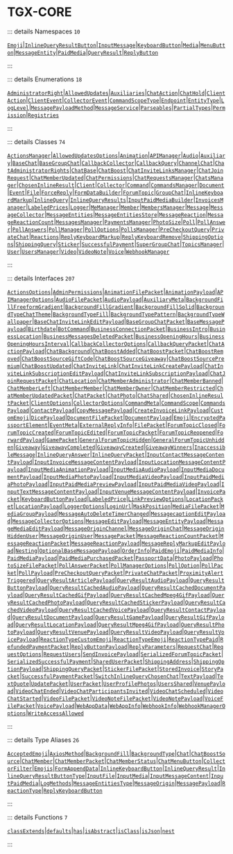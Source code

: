# TGX-CORE

::: details Namespaces `10`

[`Emoji`](./namespaces/Emoji/README.md)|[`InlineQueryResultButton`](./namespaces/InlineQueryResultButton/README.md)|[`InputMessage`](./namespaces/InputMessage/README.md)|[`KeyboardButton`](./namespaces/KeyboardButton/README.md)|[`Media`](./namespaces/Media/README.md)|[`MenuButton`](./namespaces/MenuButton/README.md)|[`MessageEntity`](./namespaces/MessageEntity/README.md)|[`PaidMedia`](./namespaces/PaidMedia/README.md)|[`QueryResult`](./namespaces/QueryResult/README.md)|[`ReplyButton`](./namespaces/ReplyButton/README.md)

:::

::: details Enumerations `18`

[`AdministratorRight`](./enumerations/AdministratorRight.md)|[`AllowedUpdates`](./enumerations/AllowedUpdates.md)|[`Auxiliaries`](./enumerations/Auxiliaries.md)|[`ChatAction`](./enumerations/ChatAction.md)|[`ChatHold`](./enumerations/ChatHold.md)|[`ClientAction`](./enumerations/ClientAction.md)|[`ClientEvent`](./enumerations/ClientEvent.md)|[`CollectorEvent`](./enumerations/CollectorEvent.md)|[`CommandScopeType`](./enumerations/CommandScopeType.md)|[`Endpoint`](./enumerations/Endpoint.md)|[`EntityType`](./enumerations/EntityType.md)|[`LogLevel`](./enumerations/LogLevel.md)|[`MessagePayloadMethod`](./enumerations/MessagePayloadMethod.md)|[`MessageService`](./enumerations/MessageService.md)|[`Parseables`](./enumerations/Parseables.md)|[`PartialTypes`](./enumerations/PartialTypes.md)|[`Permission`](./enumerations/Permission.md)|[`Registries`](./enumerations/Registries.md)

:::

::: details Classes `74`

[`ActionsManager`](./classes/ActionsManager.md)|[`AllowedUpdatesOptions`](./classes/AllowedUpdatesOptions.md)|[`Animation`](./classes/Animation.md)|[`APIManager`](./classes/APIManager.md)|[`Audio`](./classes/Audio.md)|[`Auxiliary`](./classes/Auxiliary.md)|[`BaseChat`](./classes/BaseChat.md)|[`BaseGroupChat`](./classes/BaseGroupChat.md)|[`CallbackCollector`](./classes/CallbackCollector.md)|[`CallbackQuery`](./classes/CallbackQuery.md)|[`ChannelChat`](./classes/ChannelChat.md)|[`ChatAdministratorRights`](./classes/ChatAdministratorRights.md)|[`ChatBase`](./classes/ChatBase.md)|[`ChatBoost`](./classes/ChatBoost.md)|[`ChatInviteLinksManager`](./classes/ChatInviteLinksManager.md)|[`ChatJoinRequest`](./classes/ChatJoinRequest.md)|[`ChatMemberUpdated`](./classes/ChatMemberUpdated.md)|[`ChatPermissions`](./classes/ChatPermissions.md)|[`ChatRequestsManager`](./classes/ChatRequestsManager.md)|[`ChatsManager`](./classes/ChatsManager.md)|[`ChosenInlineResult`](./classes/ChosenInlineResult.md)|[`Client`](./classes/Client.md)|[`Collector`](./classes/Collector.md)|[`Command`](./classes/Command.md)|[`CommandsManager`](./classes/CommandsManager.md)|[`Document`](./classes/Document.md)|[`Event`](./classes/Event.md)|[`File`](./classes/File.md)|[`ForceReply`](./classes/ForceReply.md)|[`FormDataBuilder`](./classes/FormDataBuilder.md)|[`ForumTopic`](./classes/ForumTopic.md)|[`GroupChat`](./classes/GroupChat.md)|[`InlineKeyboardMarkup`](./classes/InlineKeyboardMarkup.md)|[`InlineQuery`](./classes/InlineQuery.md)|[`InlineQueryResults`](./classes/InlineQueryResults.md)|[`InputPaidMediaBuilder`](./classes/InputPaidMediaBuilder.md)|[`InvoicesManager`](./classes/InvoicesManager.md)|[`LabeledPrices`](./classes/LabeledPrices.md)|[`Logger`](./classes/Logger.md)|[`MeManager`](./classes/MeManager.md)|[`Member`](./classes/Member.md)|[`MembersManager`](./classes/MembersManager.md)|[`Message`](./classes/Message.md)|[`MessageCollector`](./classes/MessageCollector.md)|[`MessageEntities`](./classes/MessageEntities.md)|[`MessageEntitiesStore`](./classes/MessageEntitiesStore.md)|[`MessageReaction`](./classes/MessageReaction.md)|[`MessageReactionCount`](./classes/MessageReactionCount.md)|[`MessagesManager`](./classes/MessagesManager.md)|[`PaymentsManager`](./classes/PaymentsManager.md)|[`PhotoSize`](./classes/PhotoSize.md)|[`Poll`](./classes/Poll.md)|[`PollAnswer`](./classes/PollAnswer.md)|[`PollAnswers`](./classes/PollAnswers.md)|[`PollManager`](./classes/PollManager.md)|[`PollOptions`](./classes/PollOptions.md)|[`PollsManager`](./classes/PollsManager.md)|[`PreCheckoutQuery`](./classes/PreCheckoutQuery.md)|[`PrivateChat`](./classes/PrivateChat.md)|[`Reactions`](./classes/Reactions.md)|[`ReplyKeyboardMarkup`](./classes/ReplyKeyboardMarkup.md)|[`ReplyKeyboardRemove`](./classes/ReplyKeyboardRemove.md)|[`ShippingOptions`](./classes/ShippingOptions.md)|[`ShippingQuery`](./classes/ShippingQuery.md)|[`Sticker`](./classes/Sticker.md)|[`SuccessfulPayment`](./classes/SuccessfulPayment.md)|[`SuperGroupChat`](./classes/SuperGroupChat.md)|[`TopicsManager`](./classes/TopicsManager.md)|[`User`](./classes/User.md)|[`UsersManager`](./classes/UsersManager.md)|[`Video`](./classes/Video.md)|[`VideoNote`](./classes/VideoNote.md)|[`Voice`](./classes/Voice.md)|[`WebhookManager`](./classes/WebhookManager.md)

:::

::: details Interfaces `207`

[`ActionsOptions`](./interfaces/ActionsOptions.md)|[`AdminPermissions`](./interfaces/AdminPermissions.md)|[`AnimationFilePacket`](./interfaces/AnimationFilePacket.md)|[`AnimationPayload`](./interfaces/AnimationPayload.md)|[`APIManagerOptions`](./interfaces/APIManagerOptions.md)|[`AudioFilePacket`](./interfaces/AudioFilePacket.md)|[`AudioPayload`](./interfaces/AudioPayload.md)|[`AuxiliaryMeta`](./interfaces/AuxiliaryMeta.md)|[`BackgroundFillFreeformGradient`](./interfaces/BackgroundFillFreeformGradient.md)|[`BackgroundFillGradient`](./interfaces/BackgroundFillGradient.md)|[`BackgroundFillSolid`](./interfaces/BackgroundFillSolid.md)|[`BackgroundTypeChatTheme`](./interfaces/BackgroundTypeChatTheme.md)|[`BackgroundTypeFill`](./interfaces/BackgroundTypeFill.md)|[`BackgroundTypePattern`](./interfaces/BackgroundTypePattern.md)|[`BackgroundTypeWallpaper`](./interfaces/BackgroundTypeWallpaper.md)|[`BaseChatInviteLinkEditPayload`](./interfaces/BaseChatInviteLinkEditPayload.md)|[`BaseGroupChatPacket`](./interfaces/BaseGroupChatPacket.md)|[`BaseMessagePayload`](./interfaces/BaseMessagePayload.md)|[`Birthdate`](./interfaces/Birthdate.md)|[`BotCommand`](./interfaces/BotCommand.md)|[`BusinessConnectionPacket`](./interfaces/BusinessConnectionPacket.md)|[`BusinessIntro`](./interfaces/BusinessIntro.md)|[`BusinessLocation`](./interfaces/BusinessLocation.md)|[`BusinessMessagesDeletedPacket`](./interfaces/BusinessMessagesDeletedPacket.md)|[`BusinessOpeningHours`](./interfaces/BusinessOpeningHours.md)|[`BusinessOpeningHoursInterval`](./interfaces/BusinessOpeningHoursInterval.md)|[`CallbackCollectorOptions`](./interfaces/CallbackCollectorOptions.md)|[`CallbackQueryPacket`](./interfaces/CallbackQueryPacket.md)|[`ChatActionPayload`](./interfaces/ChatActionPayload.md)|[`ChatBackground`](./interfaces/ChatBackground.md)|[`ChatBoostAdded`](./interfaces/ChatBoostAdded.md)|[`ChatBoostPacket`](./interfaces/ChatBoostPacket.md)|[`ChatBoostRemoved`](./interfaces/ChatBoostRemoved.md)|[`ChatBoostSourceGiftCode`](./interfaces/ChatBoostSourceGiftCode.md)|[`ChatBoostSourceGiveaway`](./interfaces/ChatBoostSourceGiveaway.md)|[`ChatBoostSourcePremium`](./interfaces/ChatBoostSourcePremium.md)|[`ChatBoostUpdated`](./interfaces/ChatBoostUpdated.md)|[`ChatInviteLink`](./interfaces/ChatInviteLink.md)|[`ChatInviteLinkCreatePayload`](./interfaces/ChatInviteLinkCreatePayload.md)|[`ChatInviteLinkSubscriptionEditPayload`](./interfaces/ChatInviteLinkSubscriptionEditPayload.md)|[`ChatInviteLinkSubscriptionPayload`](./interfaces/ChatInviteLinkSubscriptionPayload.md)|[`ChatJoinRequestPacket`](./interfaces/ChatJoinRequestPacket.md)|[`ChatLocation`](./interfaces/ChatLocation.md)|[`ChatMemberAdministrator`](./interfaces/ChatMemberAdministrator.md)|[`ChatMemberBanned`](./interfaces/ChatMemberBanned.md)|[`ChatMemberLeft`](./interfaces/ChatMemberLeft.md)|[`ChatMemberMember`](./interfaces/ChatMemberMember.md)|[`ChatMemberOwner`](./interfaces/ChatMemberOwner.md)|[`ChatMemberRestricted`](./interfaces/ChatMemberRestricted.md)|[`ChatMemberUpdatedPacket`](./interfaces/ChatMemberUpdatedPacket.md)|[`ChatPacket`](./interfaces/ChatPacket.md)|[`ChatPhoto`](./interfaces/ChatPhoto.md)|[`ChatShared`](./interfaces/ChatShared.md)|[`ChosenInlineResultPacket`](./interfaces/ChosenInlineResultPacket.md)|[`ClientOptions`](./interfaces/ClientOptions.md)|[`CollectorOptions`](./interfaces/CollectorOptions.md)|[`CommandMeta`](./interfaces/CommandMeta.md)|[`CommandScope`](./interfaces/CommandScope.md)|[`CommandsPayload`](./interfaces/CommandsPayload.md)|[`ContactPayload`](./interfaces/ContactPayload.md)|[`CopyMessagePayload`](./interfaces/CopyMessagePayload.md)|[`CreateInvoiceLinkPayload`](./interfaces/CreateInvoiceLinkPayload.md)|[`CustomEmoji`](./interfaces/CustomEmoji.md)|[`DicePayload`](./interfaces/DicePayload.md)|[`DocumentFilePacket`](./interfaces/DocumentFilePacket.md)|[`DocumentPayload`](./interfaces/DocumentPayload.md)|[`Emoji`](./interfaces/Emoji.md)|[`EncryptedPassportElement`](./interfaces/EncryptedPassportElement.md)|[`EventMeta`](./interfaces/EventMeta.md)|[`ExternalReplyInfo`](./interfaces/ExternalReplyInfo.md)|[`FilePacket`](./interfaces/FilePacket.md)|[`ForumTopicClosed`](./interfaces/ForumTopicClosed.md)|[`ForumTopicCreated`](./interfaces/ForumTopicCreated.md)|[`ForumTopicEdited`](./interfaces/ForumTopicEdited.md)|[`ForumTopicPacket`](./interfaces/ForumTopicPacket.md)|[`ForumTopicReopened`](./interfaces/ForumTopicReopened.md)|[`ForwardPayload`](./interfaces/ForwardPayload.md)|[`GamePacket`](./interfaces/GamePacket.md)|[`GeneralForumTopicHidden`](./interfaces/GeneralForumTopicHidden.md)|[`GeneralForumTopicUnhidden`](./interfaces/GeneralForumTopicUnhidden.md)|[`Giveaway`](./interfaces/Giveaway.md)|[`GiveawayCompleted`](./interfaces/GiveawayCompleted.md)|[`GiveawayCreated`](./interfaces/GiveawayCreated.md)|[`GiveawayWinners`](./interfaces/GiveawayWinners.md)|[`InaccessibleMessage`](./interfaces/InaccessibleMessage.md)|[`InlineQueryAnswer`](./interfaces/InlineQueryAnswer.md)|[`InlineQueryPacket`](./interfaces/InlineQueryPacket.md)|[`InputContactMessageContentPayload`](./interfaces/InputContactMessageContentPayload.md)|[`InputInvoiceMessageContentPayload`](./interfaces/InputInvoiceMessageContentPayload.md)|[`InputLocationMessageContentPayload`](./interfaces/InputLocationMessageContentPayload.md)|[`InputMediaAnimationPayload`](./interfaces/InputMediaAnimationPayload.md)|[`InputMediaAudioPayload`](./interfaces/InputMediaAudioPayload.md)|[`InputMediaDocumentPayload`](./interfaces/InputMediaDocumentPayload.md)|[`InputMediaPhotoPayload`](./interfaces/InputMediaPhotoPayload.md)|[`InputMediaVideoPayload`](./interfaces/InputMediaVideoPayload.md)|[`InputPaidMediaPhotoPayload`](./interfaces/InputPaidMediaPhotoPayload.md)|[`InputPaidMediaPreviewPayload`](./interfaces/InputPaidMediaPreviewPayload.md)|[`InputPaidMediaVideoPayload`](./interfaces/InputPaidMediaVideoPayload.md)|[`InputTextMessageContentPayload`](./interfaces/InputTextMessageContentPayload.md)|[`InputVenueMessageContentPayload`](./interfaces/InputVenueMessageContentPayload.md)|[`InvoicePacket`](./interfaces/InvoicePacket.md)|[`KeyboardButtonPayload`](./interfaces/KeyboardButtonPayload.md)|[`LabeledPrice`](./interfaces/LabeledPrice.md)|[`LinkPreviewOptions`](./interfaces/LinkPreviewOptions.md)|[`LocationPacket`](./interfaces/LocationPacket.md)|[`LocationPayload`](./interfaces/LocationPayload.md)|[`LoggerOptions`](./interfaces/LoggerOptions.md)|[`LoginUrl`](./interfaces/LoginUrl.md)|[`MaskPosition`](./interfaces/MaskPosition.md)|[`MediaFilePacket`](./interfaces/MediaFilePacket.md)|[`MediaGroupPayload`](./interfaces/MediaGroupPayload.md)|[`MessageAutoDeleteTimerChanged`](./interfaces/MessageAutoDeleteTimerChanged.md)|[`MessagecaptionEditPayload`](./interfaces/MessagecaptionEditPayload.md)|[`MessageCollectorOptions`](./interfaces/MessageCollectorOptions.md)|[`MessageEditPayload`](./interfaces/MessageEditPayload.md)|[`MessageEntityPayload`](./interfaces/MessageEntityPayload.md)|[`MessageMediaEditPayload`](./interfaces/MessageMediaEditPayload.md)|[`MessageOriginChannel`](./interfaces/MessageOriginChannel.md)|[`MessageOriginChat`](./interfaces/MessageOriginChat.md)|[`MessageOriginHiddenUser`](./interfaces/MessageOriginHiddenUser.md)|[`MessageOriginUser`](./interfaces/MessageOriginUser.md)|[`MessagePacket`](./interfaces/MessagePacket.md)|[`MessageReactionCountPacket`](./interfaces/MessageReactionCountPacket.md)|[`MessageReactionPacket`](./interfaces/MessageReactionPacket.md)|[`MessageReactionPayload`](./interfaces/MessageReactionPayload.md)|[`MessageReplyMarkupEditPayload`](./interfaces/MessageReplyMarkupEditPayload.md)|[`Nesting`](./interfaces/Nesting.md)|[`OptionalBaseMessagePayload`](./interfaces/OptionalBaseMessagePayload.md)|[`OrderInfo`](./interfaces/OrderInfo.md)|[`PaidEmoji`](./interfaces/PaidEmoji.md)|[`PaidMediaInfo`](./interfaces/PaidMediaInfo.md)|[`PaidMediaPayload`](./interfaces/PaidMediaPayload.md)|[`PaidMediaPurchasedPacket`](./interfaces/PaidMediaPurchasedPacket.md)|[`PassportData`](./interfaces/PassportData.md)|[`PhotoPayload`](./interfaces/PhotoPayload.md)|[`PhotoSizeFilePacket`](./interfaces/PhotoSizeFilePacket.md)|[`PollAnswerPacket`](./interfaces/PollAnswerPacket.md)|[`PollManagerOptions`](./interfaces/PollManagerOptions.md)|[`PollOption`](./interfaces/PollOption.md)|[`PollPacket`](./interfaces/PollPacket.md)|[`PollPayload`](./interfaces/PollPayload.md)|[`PreCheckoutQueryPacket`](./interfaces/PreCheckoutQueryPacket.md)|[`PrivateChatPacket`](./interfaces/PrivateChatPacket.md)|[`ProximityAlertTriggered`](./interfaces/ProximityAlertTriggered.md)|[`QueryResultArticlePayload`](./interfaces/QueryResultArticlePayload.md)|[`QueryResultAudioPayload`](./interfaces/QueryResultAudioPayload.md)|[`QueryResultButtonPayload`](./interfaces/QueryResultButtonPayload.md)|[`QueryResultCachedAudioPayload`](./interfaces/QueryResultCachedAudioPayload.md)|[`QueryResultCachedDocumentPayload`](./interfaces/QueryResultCachedDocumentPayload.md)|[`QueryResultCachedGifPayload`](./interfaces/QueryResultCachedGifPayload.md)|[`QueryResultCachedMpeg4GifPayload`](./interfaces/QueryResultCachedMpeg4GifPayload.md)|[`QueryResultCachedPhotoPayload`](./interfaces/QueryResultCachedPhotoPayload.md)|[`QueryResultCachedStickerPayload`](./interfaces/QueryResultCachedStickerPayload.md)|[`QueryResultCachedVideoPayload`](./interfaces/QueryResultCachedVideoPayload.md)|[`QueryResultCachedVoicePayload`](./interfaces/QueryResultCachedVoicePayload.md)|[`QueryResultContactPayload`](./interfaces/QueryResultContactPayload.md)|[`QueryResultDocumentPayload`](./interfaces/QueryResultDocumentPayload.md)|[`QueryResultGamePayload`](./interfaces/QueryResultGamePayload.md)|[`QueryResultGifPayload`](./interfaces/QueryResultGifPayload.md)|[`QueryResultLocationPayload`](./interfaces/QueryResultLocationPayload.md)|[`QueryResultMpeg4GifPayload`](./interfaces/QueryResultMpeg4GifPayload.md)|[`QueryResultPhotoPayload`](./interfaces/QueryResultPhotoPayload.md)|[`QueryResultVenuePayload`](./interfaces/QueryResultVenuePayload.md)|[`QueryResultVideoPayload`](./interfaces/QueryResultVideoPayload.md)|[`QueryResultVoicePayload`](./interfaces/QueryResultVoicePayload.md)|[`ReactionTypeCustomEmoji`](./interfaces/ReactionTypeCustomEmoji.md)|[`ReactionTypeEmoji`](./interfaces/ReactionTypeEmoji.md)|[`ReactionTypePaid`](./interfaces/ReactionTypePaid.md)|[`RefundedPaymentPacket`](./interfaces/RefundedPaymentPacket.md)|[`ReplyButtonPayload`](./interfaces/ReplyButtonPayload.md)|[`ReplyParameters`](./interfaces/ReplyParameters.md)|[`RequestChat`](./interfaces/RequestChat.md)|[`RequestOptions`](./interfaces/RequestOptions.md)|[`RequestUsers`](./interfaces/RequestUsers.md)|[`SendInvoicePayload`](./interfaces/SendInvoicePayload.md)|[`SerializedForumTopicPacket`](./interfaces/SerializedForumTopicPacket.md)|[`SerializedSuccessfulPayment`](./interfaces/SerializedSuccessfulPayment.md)|[`SharedUserPacket`](./interfaces/SharedUserPacket.md)|[`ShippingAddress`](./interfaces/ShippingAddress.md)|[`ShippingOptionPayload`](./interfaces/ShippingOptionPayload.md)|[`ShippingQueryPacket`](./interfaces/ShippingQueryPacket.md)|[`StickerFilePacket`](./interfaces/StickerFilePacket.md)|[`StoredInvoice`](./interfaces/StoredInvoice.md)|[`StoryPacket`](./interfaces/StoryPacket.md)|[`SuccessfulPaymentPacket`](./interfaces/SuccessfulPaymentPacket.md)|[`SwitchInlineQueryChosenChat`](./interfaces/SwitchInlineQueryChosenChat.md)|[`TextPayload`](./interfaces/TextPayload.md)|[`TextQuote`](./interfaces/TextQuote.md)|[`UpdatePacket`](./interfaces/UpdatePacket.md)|[`UserPacket`](./interfaces/UserPacket.md)|[`UserProfilePhotos`](./interfaces/UserProfilePhotos.md)|[`UsersShared`](./interfaces/UsersShared.md)|[`VenuePayload`](./interfaces/VenuePayload.md)|[`VideoChatEnded`](./interfaces/VideoChatEnded.md)|[`VideoChatParticipantsInvited`](./interfaces/VideoChatParticipantsInvited.md)|[`VideoChatScheduled`](./interfaces/VideoChatScheduled.md)|[`VideoChatStarted`](./interfaces/VideoChatStarted.md)|[`VideoFilePacket`](./interfaces/VideoFilePacket.md)|[`VideoNoteFilePacket`](./interfaces/VideoNoteFilePacket.md)|[`VideoNotePayload`](./interfaces/VideoNotePayload.md)|[`VoiceFilePacket`](./interfaces/VoiceFilePacket.md)|[`VoicePayload`](./interfaces/VoicePayload.md)|[`WebAppData`](./interfaces/WebAppData.md)|[`WebAppInfo`](./interfaces/WebAppInfo.md)|[`WebhookInfo`](./interfaces/WebhookInfo.md)|[`WebhookManagerOptions`](./interfaces/WebhookManagerOptions.md)|[`WriteAccessAllowed`](./interfaces/WriteAccessAllowed.md)

:::

::: details Type Aliases `26`

[`AcceptedEmoji`](./type-aliases/AcceptedEmoji.md)|[`AxiosMethod`](./type-aliases/AxiosMethod.md)|[`BackgroundFill`](./type-aliases/BackgroundFill.md)|[`BackgroundType`](./type-aliases/BackgroundType.md)|[`Chat`](./type-aliases/Chat.md)|[`ChatBoostSource`](./type-aliases/ChatBoostSource.md)|[`ChatMember`](./type-aliases/ChatMember.md)|[`ChatMemberPacket`](./type-aliases/ChatMemberPacket.md)|[`ChatMemberStatus`](./type-aliases/ChatMemberStatus.md)|[`ChatMenuButton`](./type-aliases/ChatMenuButton.md)|[`CollectorFilter`](./type-aliases/CollectorFilter.md)|[`Emojis`](./type-aliases/Emojis.md)|[`FormAppendData`](./type-aliases/FormAppendData.md)|[`InlineKeyboardButton`](./type-aliases/InlineKeyboardButton.md)|[`InlineQueryResult`](./type-aliases/InlineQueryResult.md)|[`InlineQueryResultButtonType`](./type-aliases/InlineQueryResultButtonType.md)|[`InputFile`](./type-aliases/InputFile.md)|[`InputMedia`](./type-aliases/InputMedia.md)|[`InputMessageContent`](./type-aliases/InputMessageContent.md)|[`InputPaidMedia`](./type-aliases/InputPaidMedia.md)|[`LogMethods`](./type-aliases/LogMethods.md)|[`MessageEntitiesType`](./type-aliases/MessageEntitiesType.md)|[`MessageOrigin`](./type-aliases/MessageOrigin.md)|[`MessagePayload`](./type-aliases/MessagePayload.md)|[`ReactionType`](./type-aliases/ReactionType.md)|[`ReplyKeyboardButton`](./type-aliases/ReplyKeyboardButton.md)

:::

::: details Functions `7`

[`classExtends`](./functions/classExtends.md)|[`defaults`](./functions/defaults.md)|[`has`](./functions/has.md)|[`isAbstract`](./functions/isAbstract.md)|[`isClass`](./functions/isClass.md)|[`isJson`](./functions/isJson.md)|[`nest`](./functions/nest.md)

:::

